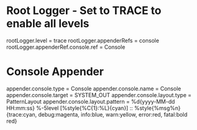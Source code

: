 # Root Logger - Set to TRACE to enable all levels
rootLogger.level = trace
rootLogger.appenderRefs = console
rootLogger.appenderRef.console.ref = Console

# Console Appender
appender.console.type = Console
appender.console.name = Console
appender.console.target = SYSTEM_OUT
appender.console.layout.type = PatternLayout
appender.console.layout.pattern = %d{yyyy-MM-dd HH:mm:ss} %-5level [%style{%C{1}:%L}{cyan}] :: %style{%msg%n}{trace:cyan, debug:magenta, info:blue, warn:yellow, error:red, fatal:bold red}